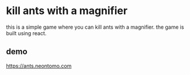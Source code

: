 # kill ants with a magnifier

this is a simple game where you can kill ants with a magnifier. the game is built using react.

## demo

https://ants.neontomo.com
